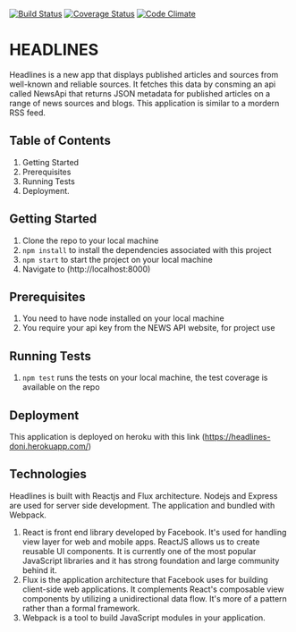 [![Build Status](https://travis-ci.org/andela-doni/headlines-nfa.svg?branch=dev)](https://travis-ci.org/andela-doni/headlines-nfa)
[![Coverage Status](https://coveralls.io/repos/github/andela-doni/headlines-nfa/badge.svg?branch=dev)](https://coveralls.io/github/andela-doni/headlines-nfa?branch=dev)
[![Code Climate](https://codeclimate.com/github/codeclimate/codeclimate/badges/gpa.svg)](https://codeclimate.com/github/codeclimate/codeclimate)

# HEADLINES
Headlines is a new app that displays published articles and sources from well-known and reliable sources. It fetches this data by consming an api called NewsApi that returns JSON metadata for published articles on a range of news sources and blogs. This application is similar to a mordern RSS feed.

## Table of Contents
1. Getting Started
2. Prerequisites
3. Running Tests
4. Deployment.

## Getting Started
1. Clone the repo to your local machine
2. ```npm install``` to install the dependencies associated with this project
3. ```npm start``` to start the project on your local machine
4. Navigate to (http://localhost:8000)

## Prerequisites
1. You need to have node installed on your local machine
2. You require your api key from the NEWS API website, for project use

## Running Tests
1. ```npm test``` runs the tests on your local machine, the test coverage is available on the repo

## Deployment
This application is deployed on heroku with this link (https://headlines-doni.herokuapp.com/)

## Technologies 
Headlines is built with Reactjs and Flux architecture. Nodejs and Express are used for server side development. The application and bundled with Webpack.

1. React is front end library developed by Facebook. It's used for handling view layer for web and mobile apps. ReactJS allows us to create reusable UI components. It is currently one of the most popular JavaScript libraries and it has strong foundation and large community behind it.
2. Flux is the application architecture that Facebook uses for building client-side web applications. It complements React's composable view components by utilizing a unidirectional data flow. It's more of a pattern rather than a formal framework.
3. Webpack is a tool to build JavaScript modules in your application.







